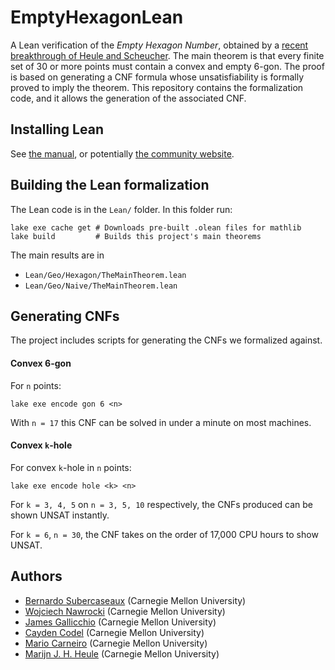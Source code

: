 # EmptyHexagonLean
A Lean verification of the _Empty Hexagon Number_, obtained by a [recent breakthrough of Heule and Scheucher](https://arxiv.org/abs/2403.00737).
The main theorem is that every finite set of 30 or more points must contain a convex and empty 6-gon. The proof is based on generating a CNF formula whose unsatisfiability is formally proved to imply the theorem. This repository contains the formalization code, and it allows the generation of the associated CNF.



## Installing Lean

See [the manual](https://lean-lang.org/lean4/doc/setup.html),
or potentially [the community website](https://leanprover-community.github.io/get_started.html).


## Building the Lean formalization

The Lean code is in the `Lean/` folder. In this folder run:
```
lake exe cache get # Downloads pre-built .olean files for mathlib
lake build         # Builds this project's main theorems
```

The main results are in
- `Lean/Geo/Hexagon/TheMainTheorem.lean`
- `Lean/Geo/Naive/TheMainTheorem.lean`


## Generating CNFs

The project includes scripts for generating the CNFs we formalized against.

#### Convex 6-gon
For `n` points:
```
lake exe encode gon 6 <n>
```
With `n = 17` this CNF can be solved in under a minute on most machines.

#### Convex `k`-hole
For convex `k`-hole in `n` points:
```
lake exe encode hole <k> <n>
```

For `k = 3, 4, 5` on `n = 3, 5, 10` respectively,
the CNFs produced can be shown UNSAT instantly.

For `k = 6`, `n = 30`, the CNF takes on the order of 17,000 CPU hours to show UNSAT.

## Authors
- [Bernardo Subercaseaux](https://bsubercaseaux.github.io/) (Carnegie Mellon University)
- [Wojciech Nawrocki](https://voidma.in/) (Carnegie Mellon University)
- [James Gallicchio](https://gallicch.io/index.html) (Carnegie Mellon University)
- [Cayden Codel](http://crcodel.com/) (Carnegie Mellon University)
- [Mario Carneiro](https://digama0.github.io/) (Carnegie Mellon University)
- [Marijn J. H. Heule](https://www.cs.cmu.edu/~mheule/) (Carnegie Mellon University)
